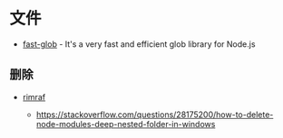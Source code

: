 # 文件

- [fast-glob](https://github.com/mrmlnc/fast-glob) - It's a very fast and efficient glob library for Node.js

## 删除

- [rimraf](https://github.com/isaacs/rimraf)

    - https://stackoverflow.com/questions/28175200/how-to-delete-node-modules-deep-nested-folder-in-windows
